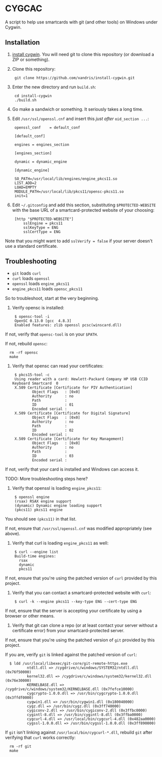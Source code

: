 # CYGCAC

A script to help use smartcards with git (and other tools) on Windows under Cygwin.

## Installation

1. [install cygwin](https://github.com/xandris/install-cygwin). You will need git to clone this repository (or download a ZIP or something).

1. Clone this repository:

        git clone https://github.com/xandris/install-cygwin.git

1. Enter the new directory and run `build.sh`:

        cd install-cygwin
        ./build.sh

1. Go make a sandwich or something. It seriously takes a long time.

1. Edit `/usr/ssl/openssl.cnf` and insert this _just after_ `oid_section ...`:

        openssl_conf    = default_conf

        [default_conf]
  
        engines = engines_section

        [engines_section]

        dynamic = dynamic_engine
       
        [dynamic_engine]

        SO_PATH=/usr/local/lib/engines/engine_pkcs11.so
        LIST_ADD=2
        LOAD=EMPTY
        MODULE_PATH=/usr/local/lib/pkcs11/opensc-pkcs11.so
        init=1

1. Edit `~/.gitconfig` and add this section, substituting `$PROTECTED-WEBSITE` with the base URL of a smartcard-protected website of your choosing:

        [http "$PROTECTED-WEBSITE"]
            sslEngine = pkcs11
            sslKeyType = ENG
            sslCertType = ENG

  Note that you might want to add `sslVerify = false` if your server doesn't use a standard certificate.

## Troubleshooting

* `git` loads `curl`
* `curl` loads `openssl`
* `openssl` loads `engine_pkcs11`
* `engine_pkcs11` loads `opensc_pkcs11`

So to troubleshoot, start at the very beginning.

1. Verify opensc is installed:

        $ opensc-tool -i
        OpenSC 0.13.0 [gcc  4.8.3]
        Enabled features: zlib openssl pcsc(winscard.dll)

  If not, verify that `opensc-tool` is on your `$PATH`.

  If not, rebuild `opensc`:

      rm -rf opensc
      make

1. Verify that opensc can read your certificates:

        $ pkcs15-tool -c
        Using reader with a card: Hewlett-Packard Company HP USB CCID Keyboard Smartcard  0
        X.509 Certificate [Certificate for PIV Authentication]
                Object Flags   : [0x0]
                Authority      : no
                Path           :
                ID             : 01
                Encoded serial :
        X.509 Certificate [Certificate for Digital Signature]
                Object Flags   : [0x0]
                Authority      : no
                Path           :
                ID             : 02
                Encoded serial :
        X.509 Certificate [Certificate for Key Management]
                Object Flags   : [0x0]
                Authority      : no
                Path           :
                ID             : 03
                Encoded serial :

  If not, verify that your card is installed and Windows can access it.

  TODO: More troubleshooting steps here?

1. Verify that openssl is loading `engine_pkcs11`:

        $ openssl engine
        (rsax) RSAX engine support
        (dynamic) Dynamic engine loading support
        (pkcs11) pkcs11 engine

  You should see `(pkcs11)` in that list.

  If not, ensure that `/usr/ssl/openssl.cnf` was modified appropriately (see above).

1. Verify that curl is loading `engine_pkcs11` as well:

        $ curl --engine list
        Build-time engines:
          rsax
          dynamic
          pkcs11

  If not, ensure that you're using the patched version of `curl` provided by this project.

1. Verify that you can contact a smartcard-protected website with `curl`:

        $ curl -k --engine pkcs11 --key-type ENG --cert-type ENG

  If not, ensure that the server is accepting your certificate by using a browser or other means.

1. Verify that git can clone a repo (or at least contact your server without a certificate error) from your smartcard-protected server.

  If not, ensure that you're using the patched version of `git` provided by this project.

  If you are, verify `git` is linked against the patched version of `curl`:

      $ ldd /usr/local/libexec/git-core/git-remote-https.exe
              ntdll.dll => /cygdrive/c/windows/SYSTEM32/ntdll.dll (0x76f50000)
              kernel32.dll => /cygdrive/c/windows/system32/kernel32.dll (0x76e30000)
              KERNELBASE.dll => /cygdrive/c/windows/system32/KERNELBASE.dll (0x7fefce10000)
              cygcrypto-1.0.0.dll => /usr/bin/cygcrypto-1.0.0.dll (0x3ffdf0000)
              cygwin1.dll => /usr/bin/cygwin1.dll (0x180040000)
              cygz.dll => /usr/bin/cygz.dll (0x3ff740000)
              cygiconv-2.dll => /usr/bin/cygiconv-2.dll (0x3ffbc0000)
              cygintl-8.dll => /usr/bin/cygintl-8.dll (0x3ffba0000)
              cygcurl-4.dll => /usr/local/bin/cygcurl-4.dll (0x482aa0000)
              cygssl-1.0.0.dll => /usr/bin/cygssl-1.0.0.dll (0x3ff890000)

  If `git` isn't linking against `/usr/local/bin/cygcurl-*.dll`, rebuild `git` after verifying that `curl` works correctly:

      rm -rf git
      make
